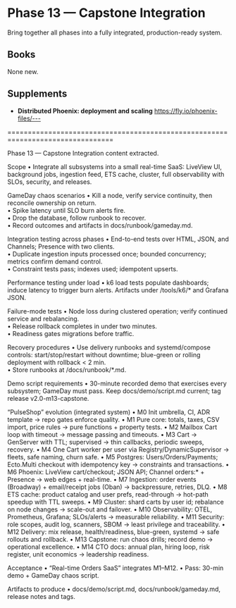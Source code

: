 # Phase 13 — Capstone Integration

Bring together all phases into a fully integrated, production-ready system.

## Books
None new.

## Supplements
- **Distributed Phoenix: deployment and scaling**
  https://fly.io/phoenix-files/---

================================================================================

Phase 13 — Capstone Integration content extracted.

Scope
	•	Integrate all subsystems into a small real-time SaaS: LiveView UI, background jobs, ingestion feed, ETS cache, cluster, full observability with SLOs, security, and releases.    

GameDay chaos scenarios
	•	Kill a node, verify service continuity, then reconcile ownership on return.  
	•	Spike latency until SLO burn alerts fire.  
	•	Drop the database, follow runbook to recover.  
	•	Record outcomes and artifacts in docs/runbook/gameday.md.  

Integration testing across phases
	•	End-to-end tests over HTML, JSON, and Channels; Presence with two clients.  
	•	Duplicate ingestion inputs processed once; bounded concurrency; metrics confirm demand control.  
	•	Constraint tests pass; indexes used; idempotent upserts.  

Performance testing under load
	•	k6 load tests populate dashboards; induce latency to trigger burn alerts. Artifacts under /tools/k6/* and Grafana JSON.    

Failure-mode tests
	•	Node loss during clustered operation; verify continued service and rebalancing.  
	•	Release rollback completes in under two minutes.  
	•	Readiness gates migrations before traffic.  

Recovery procedures
	•	Use delivery runbooks and systemd/compose controls: start/stop/restart without downtime; blue-green or rolling deployment with rollback < 2 min.  
	•	Store runbooks at /docs/runbook/*.md.  

Demo script requirements
	•	30-minute recorded demo that exercises every subsystem; GameDay must pass. Keep docs/demo/script.md current; tag release v2.0-m13-capstone.    

“PulseShop” evolution (integrated system)
	•	M0 Init umbrella, CI, ADR template → repo gates enforce quality.
	•	M1 Pure core: totals, taxes, CSV import, price rules → pure functions + property tests.
	•	M2 Mailbox Cart loop with timeout → message passing and timeouts.
	•	M3 Cart → GenServer with TTL; supervised → thin callbacks, periodic sweeps, recovery.
	•	M4 One Cart worker per user via Registry/DynamicSupervisor → fleets, safe naming, churn safe.
	•	M5 Postgres: Users/Orders/Payments; Ecto.Multi checkout with idempotency key → constraints and transactions.
	•	M6 Phoenix: LiveView cart/checkout; JSON API; Channel orders:* + Presence → web edges + real-time.
	•	M7 Ingestion: order events (Broadway) + email/receipt jobs (Oban) → backpressure, retries, DLQ.
	•	M8 ETS cache: product catalog and user prefs, read-through → hot-path speedup with TTL sweeps.
	•	M9 Cluster: shard carts by user id; rebalance on node changes → scale-out and failover.
	•	M10 Observability: OTEL, Prometheus, Grafana; SLOs/alerts → measurable reliability.
	•	M11 Security: role scopes, audit log, scanners, SBOM → least privilege and traceability.
	•	M12 Delivery: mix release, health/readiness, blue-green, systemd → safe rollouts and rollback.
	•	M13 Capstone: run chaos drills; record demo → operational excellence.
	•	M14 CTO docs: annual plan, hiring loop, risk register, unit economics → leadership readiness.  

Acceptance
	•	“Real-time Orders SaaS” integrates M1–M12.
	•	Pass: 30-min demo + GameDay chaos script.  

Artifacts to produce
	•	docs/demo/script.md, docs/runbook/gameday.md, release notes and tags.  

